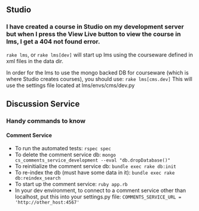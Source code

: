 ## Studio

### I have created a course in Studio on my development server but when I press the View Live button to view the course in lms, I get a 404 not found error.

`rake lms`, or `rake lms[dev]` will start up lms using the courseware defined in xml files in the data dir.

In order for the lms to use the mongo backed DB for courseware (which is where Studio creates courses), you should use:
`rake lms[cms.dev]`
This will use the settings file located at lms/envs/cms/dev.py

## Discussion Service

### Handy commands to know

#### Comment Service
* To run the automated tests:
`rspec spec`
* To delete the comment service db:
`mongo cs_comments_service_development --eval "db.dropDatabase()"`
* To reinitialize the comment service db:
`bundle exec rake db:init`
* To re-index the db (must have some data in it):
`bundle exec rake db:reindex_search`
* To start up the comment service:
`ruby app.rb`
* In your dev environment, to connect to a comment service other than localhost, put this into your settings.py file:
`COMMENTS_SERVICE_URL = 'http://other_host:4567'`